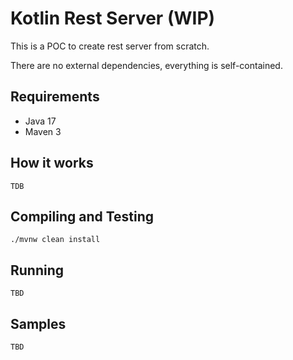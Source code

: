# Kotlin Rest Server (WIP)

This is a POC to create rest server from scratch.

There are no external dependencies, everything is self-contained.


## Requirements
- Java 17
- Maven 3

## How it works
```
TDB
```

## Compiling and Testing

```
./mvnw clean install
```

## Running
```
TBD
```

## Samples
```
TBD
```
